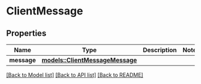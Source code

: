 # ClientMessage

## Properties

Name | Type | Description | Notes
------------ | ------------- | ------------- | -------------
**message** | [**models::ClientMessageMessage**](ClientMessageMessage.md) |  | 

[[Back to Model list]](../README.md#documentation-for-models) [[Back to API list]](../README.md#documentation-for-api-endpoints) [[Back to README]](../README.md)


